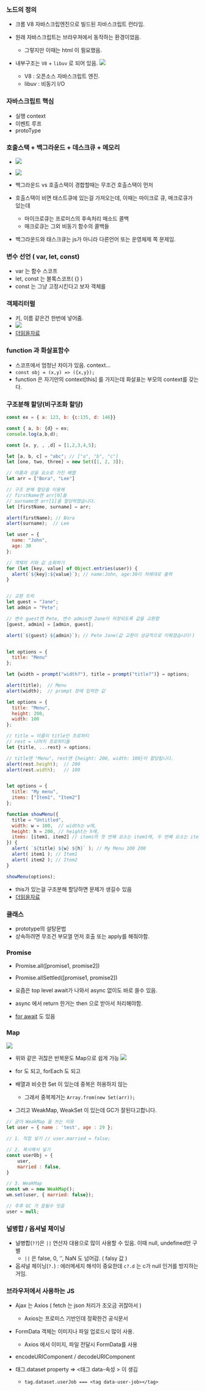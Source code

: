 ### 노드의 정의
- 크롬 V8 자바스크립엔진으로 빌드된 자바스크립트 런타임.
- 원래 자바스크립트는 브라우져에서 동작하는 환경이었음.
  -  그렇지만 이때는 html 이 필요했음.

- 내부구조는 `V8` + `libuv` 로 되어 있음.
  ![](assets/2023-03-07-10-36-18.png)
  - V8 : 오픈소스 자바스크립트 엔진.
  - libuv : 비동기 I/O


### 자바스크립트 핵심

- 실행 context 
- 이벤트 루프
- protoType


### 호출스택 + 백그라운드 + 데스크큐 + 메모리

- ![](assets/2023-03-07-11-22-48.png)
- ![](assets/2023-03-07-11-31-10.png)
- 백그라운드 vs 호출스택이 경합할때는 무조건 호출스택이 먼저

- 호출스택이 비면 태스트큐에 있는걸 가져오는데, 이때는 마이크로 큐, 매크로큐가 있는데 
  - 마이크로큐는 프로미스의 후속처리 매소드 콜백
  - 매크로큐는 그외 비동기 함수의 콜백들

- 백그라운드와 태스크큐는 js가 아니라 다른언어 또는 운영체제 쪽 문제임.



### 변수 선언 ( var, let, const)

- var 는 함수 스코프
- let, const 는 블록스코프( {} )
- const 는 그냥 고정시킨다고 보자 객체를

### 객체리터럴
- 키, 이름 같은건 한번에 넣어줌.
- ![](assets/2023-03-07-13-07-51.png)
- [더읽을자료](https://ui.toast.com/weekly-pick/ko_20160725)

### function 과 화살표함수
- 스코프에서 엄청난 차이가 있음. context...
- `const obj = (x,y) => ({x,y});`
- function 은 자기만의 context[this] 를 가지는데 화살표는 부모의 context를 갖는다.

### 구조분해 할당(비구조화 할당)

```js
const ex = { a: 123, b: {c:135, d: 146}}

const { a, b: {d} = ex;
console.log(a,b,d);

const [x, y, , ,d] = [1,2,3,4,5];

let [a, b, c] = "abc"; // ["a", "b", "c"]
let [one, two, three] = new Set([1, 2, 3]);

// 이름과 성을 요소로 가진 배열
let arr = ["Bora", "Lee"]

// 구조 분해 할당을 이용해
// firstName엔 arr[0]을
// surname엔 arr[1]을 할당하였습니다.
let [firstName, surname] = arr;

alert(firstName); // Bora
alert(surname);  // Lee

let user = {
  name: "John",
  age: 30
};

// 객체의 키와 값 순회하기
for (let [key, value] of Object.entries(user)) {
  alert(`${key}:${value}`); // name:John, age:30이 차례대로 출력
}


// 교환 트릭
let guest = "Jane";
let admin = "Pete";

// 변수 guest엔 Pete, 변수 admin엔 Jane이 저장되도록 값을 교환함
[guest, admin] = [admin, guest];

alert(`${guest} ${admin}`); // Pete Jane(값 교환이 성공적으로 이뤄졌습니다!)


let options = {
  title: "Menu"
};

let {width = prompt("width?"), title = prompt("title?")} = options;

alert(title);  // Menu
alert(width);  // prompt 창에 입력한 값

let options = {
  title: "Menu",
  height: 200,
  width: 100
};

// title = 이름이 title인 프로퍼티
// rest = 나머지 프로퍼티들
let {title, ...rest} = options;

// title엔 "Menu", rest엔 {height: 200, width: 100}이 할당됩니다.
alert(rest.height);  // 200
alert(rest.width);   // 100


let options = {
  title: "My menu",
  items: ["Item1", "Item2"]
};

function showMenu({
  title = "Untitled",
  width: w = 100,  // width는 w에,
  height: h = 200, // height는 h에,
  items: [item1, item2] // items의 첫 번째 요소는 item1에, 두 번째 요소는 item2에 할당함
}) {
  alert( `${title} ${w} ${h}` ); // My Menu 100 200
  alert( item1 ); // Item1
  alert( item2 ); // Item2
}

showMenu(options);
```
- this가 있는걸 구조분해 할당하면 문제가 생길수 있음
- [더읽을자료](https://ko.javascript.info/destructuring-assignment)


### 클래스
- prototype의 설탕문법
- 상속하려면 무조건 부모껄 먼저 호출 또는 apply를 해줘야함.
  

### Promise 
- Promise.all([promise1, promise2])
- Promise.allSettled([promise1, promise2])
- 요즘은 top level await가 나와서 async 없이도 바로 쓸수 있음.
- async 에서 return 한거는 then 으로 받아서 처리해야함.

- [for await](https://developer.mozilla.org/ko/docs/Web/JavaScript/Reference/Statements/for-await...of) 도 있음


### Map

![](assets/2023-03-07-14-51-07.png)
- 위와 같은 귀찮은 반복문도 Map으로 쉽게 가능
![](assets/2023-03-07-14-51-44.png)
- for 도 되고, forEach 도 되고

- 배열과 비슷한 Set 이 있는데 중복은 허용하지 않는
	- 그래서 중복제거는 `Array.from(new Set(arr));`

- 그리고 WeakMap, WeakSet 이 있는데 GC가 잘된다고합니다.
```javascript
// 굳이 WeakMap 을 쓰는 이유
let user = { name : 'test', age : 29 };

// 1. 직접 넣기 // user.married = false;

// 2. 복사해서 넣기
const userObj = {
	user,
	married : false,
}

// 3. WeakMap
const wm = new WeakMap();
wm.set(user, { married: false});

// 추후 GC 가 잘될수 잇음
user = null; 
```

### 널병합 / 옵셔널 체이닝

- 널병합(`??`)은 `||` 연산자 대용으로 많이 사용할 수 있음. 이때 null, undefined만 구별
	- `||` 은 false, 0, '', NaN 도 넘어감. ( falsy 값 )
- 옵셔널 체이닝(`?.`) : 에러메세지 해석이 중요한데 `c?.d` 는 c가 null 인거를 방지하는거임.


### 브라우저에서 사용하는 JS
- Ajax 는 Axios ( fetch 는 json 처리가 조오금 귀찮아서 )
	- Axios는 프로미스 기반인데 정확한건 공식문서

- FormData 객체는 이미지나 파일 업로드시 많이 사용.
	- Axios 에서 이미지, 파일 전달시 FormData를 사용

- encodeURIComponent / decodeURIComponent

- 태그.dataset property => <태그 data-속성 > 이 생김
	- `tag.dataset.userJob === <tag data-user-job></tag>` 


